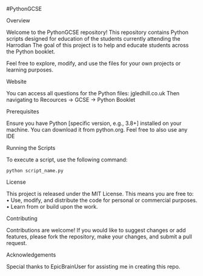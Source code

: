 #PythonGCSE

Overview

Welcome to the PythonGCSE repository! This repository contains Python scripts designed for education of the students currently attending the Harrodian
The goal of this project is to help and educate students across the Python booklet.
    
Feel free to explore, modify, and use the files for your own projects or learning purposes.

Website

You can access all questions for the Python files: jgledhill.co.uk
Then navigating to Recources -> GCSE -> Python Booklet

Prerequisites

Ensure you have Python [specific version, e.g., 3.8+] installed on your machine. You can download it from python.org.
Feel free to also use any IDE

Running the Scripts

To execute a script, use the following command:
	
	python script_name.py

License

This project is released under the MIT License. This means you are free to:
	•	Use, modify, and distribute the code for personal or commercial purposes.
	•	Learn from or build upon the work.

Contributing

Contributions are welcome! If you would like to suggest changes or add features, please fork the repository, make your changes, and submit a pull request.

Acknowledgements

Special thanks to EpicBrainUser for assisting me in creating this repo.

